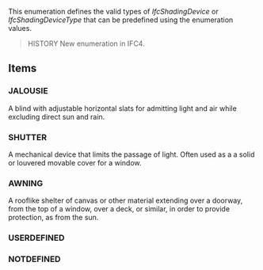 This enumeration defines the valid types of _IfcShadingDevice_ or _IfcShadingDeviceType_ that can be predefined using the enumeration values.

<!-- end of short definition -->


> HISTORY New enumeration in IFC4.

## Items

### JALOUSIE
A blind with adjustable horizontal slats for admitting light and air while excluding direct sun and rain.

### SHUTTER
A mechanical device that limits the passage of light. Often used as a a solid or louvered movable cover for a window.

### AWNING
A rooflike shelter of canvas or other material extending over a doorway, from the top of a window, over a deck, or similar, in order to provide protection, as from the sun.

### USERDEFINED


### NOTDEFINED


